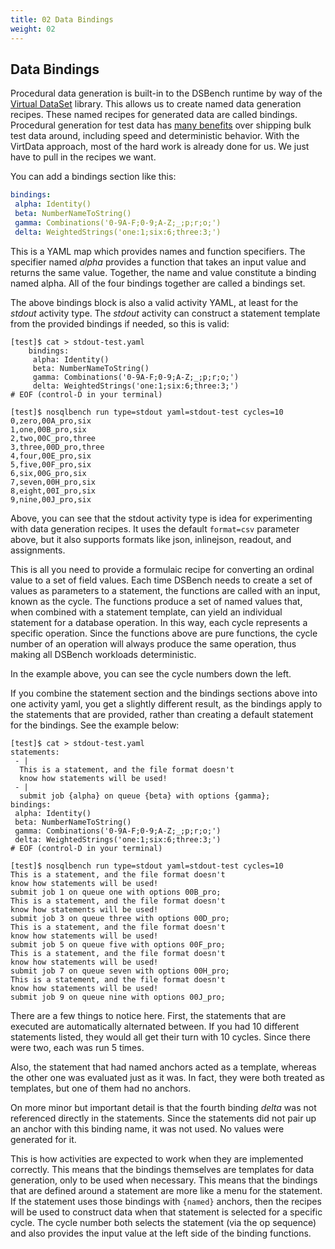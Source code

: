 ```yaml
---
title: 02 Data Bindings
weight: 02
---
```


## Data Bindings

Procedural data generation is built-in to the DSBench runtime by way of the [Virtual DataSet](http://virtdata.io/) library. This allows us to create named data generation recipes. These named recipes for generated data are called bindings. Procedural generation for test data has [many benefits](http://docs.virtdata.io/why_virtdata/why_virtdata/) over shipping bulk test data around, including speed and deterministic behavior. With the VirtData approach, most of the hard work is already done for us. We just have to pull in the recipes we want.

You can add a bindings section like this:

```yaml
bindings:
 alpha: Identity()
 beta: NumberNameToString()
 gamma: Combinations('0-9A-F;0-9;A-Z;_;p;r;o;')
 delta: WeightedStrings('one:1;six:6;three:3;')
```

This is a YAML map which provides names and function specifiers. The specifier named _alpha_ provides a function that takes an input value and returns the same value. Together, the name and value constitute a binding named alpha. All of the four bindings together are called a bindings set.

The above bindings block is also a valid activity YAML, at least for the _stdout_ activity type. The _stdout_ activity can construct a statement template from the provided bindings if needed, so this is valid:

```text
[test]$ cat > stdout-test.yaml
    bindings:
     alpha: Identity()
     beta: NumberNameToString()
     gamma: Combinations('0-9A-F;0-9;A-Z;_;p;r;o;')
     delta: WeightedStrings('one:1;six:6;three:3;')
# EOF (control-D in your terminal)

[test]$ nosqlbench run type=stdout yaml=stdout-test cycles=10
0,zero,00A_pro,six
1,one,00B_pro,six
2,two,00C_pro,three
3,three,00D_pro,three
4,four,00E_pro,six
5,five,00F_pro,six
6,six,00G_pro,six
7,seven,00H_pro,six
8,eight,00I_pro,six
9,nine,00J_pro,six
```

Above, you can see that the stdout activity type is idea for experimenting with data generation recipes. It uses the default `format=csv` parameter above, but it also supports formats like json, inlinejson, readout, and assignments.

This is all you need to provide a formulaic recipe for converting an ordinal value to a set of field values. Each time DSBench needs to create a set of values as parameters to a statement, the functions are called with an input, known as the cycle. The functions produce a set of named values that, when combined with a statement template, can yield an individual statement for a database operation. In this way, each cycle represents a specific operation. Since the functions above are pure functions, the cycle number of an operation will always produce the same operation, thus making all DSBench workloads deterministic.

In the example above, you can see the cycle numbers down the left.

If you combine the statement section and the bindings sections above into one activity yaml, you get a slightly different result, as the bindings apply to the statements that are provided, rather than creating a default statement for the bindings. See the example below:

```text
[test]$ cat > stdout-test.yaml
statements:
 - |
  This is a statement, and the file format doesn't
  know how statements will be used!
 - |
  submit job {alpha} on queue {beta} with options {gamma};
bindings:
 alpha: Identity()
 beta: NumberNameToString()
 gamma: Combinations('0-9A-F;0-9;A-Z;_;p;r;o;')
 delta: WeightedStrings('one:1;six:6;three:3;')
# EOF (control-D in your terminal)

[test]$ nosqlbench run type=stdout yaml=stdout-test cycles=10
This is a statement, and the file format doesn't
know how statements will be used!
submit job 1 on queue one with options 00B_pro;
This is a statement, and the file format doesn't
know how statements will be used!
submit job 3 on queue three with options 00D_pro;
This is a statement, and the file format doesn't
know how statements will be used!
submit job 5 on queue five with options 00F_pro;
This is a statement, and the file format doesn't
know how statements will be used!
submit job 7 on queue seven with options 00H_pro;
This is a statement, and the file format doesn't
know how statements will be used!
submit job 9 on queue nine with options 00J_pro;
```

There are a few things to notice here. First, the statements that are executed are automatically alternated between. If you had 10 different statements listed, they would all get their turn with 10 cycles. Since there were two, each was run 5 times.

Also, the statement that had named anchors acted as a template, whereas the other one was evaluated just as it was. In fact, they were both treated as templates, but one of them had no anchors.

On more minor but important detail is that the fourth binding *delta* was not referenced directly in the statements. Since the statements did not pair up an anchor with this binding name, it was not used. No values were generated for it.

This is how activities are expected to work when they are implemented correctly. This means that the bindings themselves are templates for data generation, only to be used when necessary. This means that the bindings that are defined around a statement are more like a menu for the statement. If the statement uses those bindings with `{named}` anchors, then the recipes will be used to construct data when that statement is selected for a specific cycle. The cycle number both selects the statement (via the op sequence) and also provides the input value at the left side of the binding functions.

